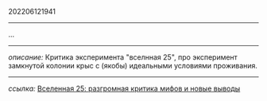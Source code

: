202206121941
***
...
***
*описание:*
Критика эксперимента "вселнная 25", про эксперимент замкнутой колонии крыс с (якобы) идеальными условиями проживания.
***
*ссылка:*
[Вселенная 25: разгромная критика мифов и новые выводы](https://tjournal.ru/analysis/212316-vselennaya-25-razgromnaya-kritika-mifov-i-novye-vyvody)